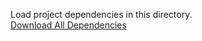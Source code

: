 Load project dependencies in this directory. <br>
[Download All Dependencies](https://drive.google.com/file/d/19vYf2BxiO9cK8wfHwTsKTrqzCVcE5PKy/view?usp=sharing)
